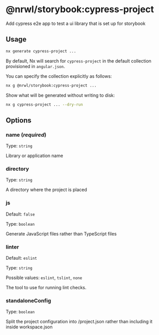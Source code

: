 # @nrwl/storybook:cypress-project

Add cypress e2e app to test a ui library that is set up for storybook

## Usage

```bash
nx generate cypress-project ...
```

By default, Nx will search for `cypress-project` in the default collection provisioned in `angular.json`.

You can specify the collection explicitly as follows:

```bash
nx g @nrwl/storybook:cypress-project ...
```

Show what will be generated without writing to disk:

```bash
nx g cypress-project ... --dry-run
```

## Options

### name (_**required**_)

Type: `string`

Library or application name

### directory

Type: `string`

A directory where the project is placed

### js

Default: `false`

Type: `boolean`

Generate JavaScript files rather than TypeScript files

### linter

Default: `eslint`

Type: `string`

Possible values: `eslint`, `tslint`, `none`

The tool to use for running lint checks.

### standaloneConfig

Type: `boolean`

Split the project configuration into <projectRoot>/project.json rather than including it inside workspace.json
